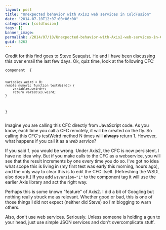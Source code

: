 ```yaml
---
layout: post
title: "Unexpected behavior with Axis2 web services in ColdFusion"
date: "2014-07-10T12:07:00+06:00"
categories: [coldfusion]
tags: []
banner_image: 
permalink: /2014/07/10/Unexpected-behavior-with-Axis2-web-services-in-ColdFusion
guid: 5263
---
```


<p>
Credit for this find goes to Steve Seaquist. He and I have been discussing this over email the last few days. Ok, quiz time, look at the following CFC:
</p>
<!--more-->
<pre><code class="language-javascript">component  {

	variables.weird = 0;
	remote numeric function testWeird() {
		variables.weird++;
		return variables.weird;
	}

}</code></pre>

<p>
Imagine you are calling this CFC directly from JavaScript code. As you know, each time you call a CFC remotely, it will be created on the fly. So calling this CFC's testWeird method N times will <strong>always</strong> return 1. However, what happens if you call it as a <i>web service</i>?
</p>

<p>
If you said 1, you would be wrong. Under Axis2, the CFC is now persistent. I have no idea why. But if you make calls to the CFC as a webservice, you will see that the result increments by one every time you do so. I've got no idea what scope this is living in (my first test was early this morning, hours ago), and the only way to clear this is to edit the CFC itself. (Refreshing the WSDL also does it.) If you add <code>wsversion="1"</code> to the component tag it will use the earlier Axis library and act the right way.
</p>

<p>
Perhaps this is some known "feature" of Axis2. I did a bit of Googling but nothing really struck me as relevant. Whether good or bad, this is one of those things I did not expect (neither did Steve) so I'm blogging to warn others.
</p>

<p>
Also, don't use web services. Seriously. Unless someone is holding a gun to your head, just use simple JSON services and don't overcomplicate stuff.
</p>